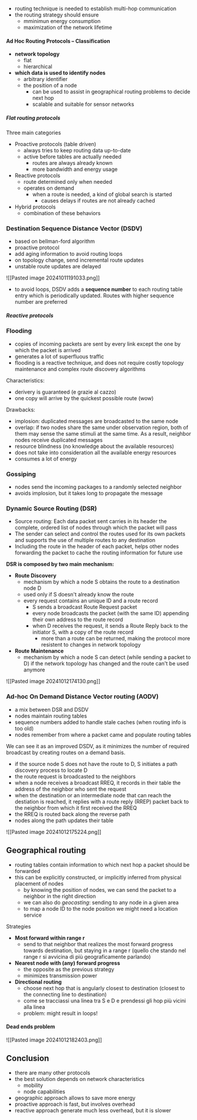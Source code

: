 
-  routing technique is needed to establish multi-hop communication
- the routing strategy should ensure
	- mminimun energy consumption
	- maximization of the network lifetime

#### Ad Hoc Routing Protocols – Classification
- **network topology**
	- flat
	- hierarchical
- **which data is used to identify nodes**
	- arbitrary identifier
	- the position of a node
		- can be used to assist in geographical routing problems to decide next hop
		- scalable and suitable for sensor networks

##### Flat routing protocols
Three main categories

- Proactive protocols (table driven)
	- always tries to keep routing data up-to-date
	- active before tables are actually needed
		- routes are always already known
		- more bandwidth and energy usage
- Reactive protocols
	- route determined only when needed
	- operates on demand
		- when a route is needed, a kind of global search is started
			- causes delays if routes are not already cached
- Hybrid protocols
	- combination of these behaviors

### Destination Sequence Distance Vector (DSDV)
- based on bellman-ford algorithm
- proactive protocol
- add aging information to avoid routing loops
- on topology change, send incremental route updates
- unstable route updates are delayed

![[Pasted image 20241011191033.png]]

- to avoid loops, DSDV adds a **sequence number** to each routing table entry which is periodically updated. Routes with higher sequence number are preferred

##### Reactive protocols

### Flooding
- copies of incoming packets are sent by every link except the one by which the packet is arrived
- generates a lot of superfluous traffic
- flooding is a reactive technique, and does not require costly topology maintenance and complex route discovery algorithms

Characteristics:
- derivery is guaranteed (e grazie al cazzo)
- one copy will arrive by the quickest possible route (wow)

Drawbacks:
- implosion: duplicated messages are broadcasted to the same node
- overlap: if two nodes share the same under observation region, both of them may sense the same stimuli at the same time. As a result, neighbor nodes receive duplicated messages
- resource blindness (no knowledge about the available resources)
- does not take into consideration all the available energy resources
- consumes a lot of energy

### Gossiping
- nodes send the incoming packages to a randomly selected neighbor
- avoids implosion, but it takes long to propagate the message

### Dynamic Source Routing (DSR)
- Source routing: Each data packet sent carries in its header the complete, ordered list of nodes through which the packet will pass
- The sender can select and control the routes used for its own packets and supports the use of multiple routes to any destination
- Including the route in the header of each packet, helps other nodes forwarding the packet to cache the routing information for future use

**DSR is composed by two main mechanism:**
- **Route Discovery**
	- mechanism by which a node S obtains the route to a destination node D
	- used only if S doesn't already know the route
	- every request contains an unique ID and a route record
		- S sends a broadcast Route Request packet
		- every node broadcasts the packet (with the same ID) appending their own address to the route record
		- when D receives the request, it sends a Route Reply back to the initiator S, with a copy of the route record
			- more than a route can be returned, making the protocol more resistent to changes in network topology
- **Route Maintenance**
	-  mechanism by which a node S can detect (while sending a packet to D) if the network topology has changed and the route can't be used anymore

![[Pasted image 20241012174130.png]]

### Ad-hoc On Demand Distance Vector routing (AODV)
- a mix between DSR and DSDV
- nodes maintain routing tables
- sequence numbers added to handle stale caches (when routing info is too old)
- nodes remember from where a packet came and populate routing tables

We can see it as an improved DSDV, as it minimizes the number of required broadcast by creating routes on a demand basis.
- if the source node S does not have the route to D, S initiates a path discovery process to locate D
- the route request is broadcasted to the neighbors
- when a node receives a broadcast RREQ, it records in their table the address of the neighbor who sent the request
- when the destination or an intermediate node that can reach the destiation is reached, it replies with a route reply (RREP) packet back to the neighbor from which it first received the RREQ
- the RREQ is routed back along the reverse path
- nodes along the path updates their table

![[Pasted image 20241012175224.png]]

## Geographical routing
- routing tables contain information to which next hop a packet should be forwarded
- this can be explicitly constructed, or implicitly inferred from physical placement of nodes
	- by knowing the position of nodes, we can send the packet to a neighbor in the right direction
	- we can also do *geocasting*: sending to any node in a given area
	- to map a node ID to the node position we might need a location service

Strategies
- **Most forward within range r**
	- send to that neighbor that realizes the most forward progress towards destination, but staying in a range r (quello che stando nel range r si avvicina di più geograficamente parlando)
- **Nearest node with (any) forward progress**
	- the opposite as the previous strategy
	- minimizes transmission power
- **Directional routing**
	- choose next hop that is angularly closest to destination (closest to the connecting line to destination)
	- come se tracciassi una linea tra S e D e prendessi gli hop più vicini alla linea
	- problem: might result in loops!

#### Dead ends problem
![[Pasted image 20241012182403.png]]

## Conclusion
- there are many other protocols
- the best solution depends on network characteristics
	- mobility
	- node capabilities
- geographic approach allows to save more energy
- proactive approach is fast, but involves overhead
- reactive approach generate much less overhead, but it is slower
